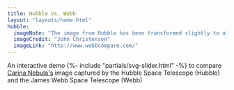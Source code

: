 ```yaml
---
title: Hubble vs. Webb
layout: "layouts/home.html"
hubble:
  imageNote: "The image from Hubble has been transformed slightly to align it with the one from&nbsp;Webb"
  imageCredit: "John Christensen"
  imageLink: "http://www.webbcompare.com/"
---
```


An interactive demo {%- include "partials/svg-slider.html" -%} to compare [Carina Nebula's](https://en.wikipedia.org/wiki/Carina_Nebula) image captured by the Hubble Space Telescope (Hubble) and the James Webb Space Telescope (Webb)
